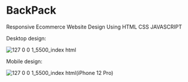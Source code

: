 # BackPack
Responsive Ecommerce Website Design Using HTML CSS JAVASCRIPT

Desktop design:

![127 0 0 1_5500_index html](https://user-images.githubusercontent.com/95019708/181833460-91c5cbca-87f9-46d8-bea9-ae0fa0e632ab.png)


Mobile design:

![127 0 0 1_5500_index html(iPhone 12 Pro)](https://user-images.githubusercontent.com/95019708/181833644-766bde08-fcd2-45d3-9018-913fb0f6d073.png)
